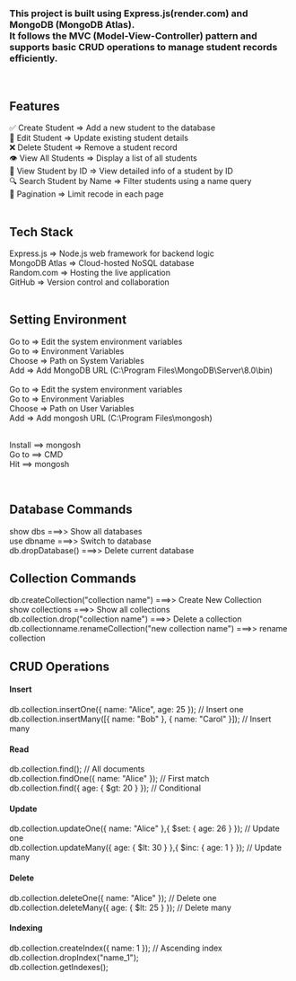 <h3>
This project is built using Express.js(render.com) and MongoDB (MongoDB Atlas).  <br />
It follows the MVC (Model-View-Controller) pattern and supports basic CRUD operations to manage student records efficiently.
</h3>

<br />

<h2>Features</h2>
✅ Create Student =>	Add a new student to the database <br />
📝 Edit Student =>	Update existing student details <br />
❌ Delete Student =>	Remove a student record <br />
👁️ View All Students =>	Display a list of all students <br />
📄 View Student by ID =>	View detailed info of a student by ID  <br />
🔍 Search Student by Name =>	Filter students using a name query <br />
📄 Pagination => Limit recode in each page  <br />

<br />

<h2>Tech Stack</h2>
Express.js => Node.js web framework for backend logic <br />
MongoDB Atlas => Cloud-hosted NoSQL database <br />
Random.com  => Hosting the live application  <br />
GitHub => Version control and collaboration <br />

<br />
<h2>Setting Environment</h2>
Go to  => Edit the system environment variables<br />
Go to  => Environment Variables<br />
Choose  => Path on System Variables<br />
Add  => Add MongoDB URL  (C:\Program Files\MongoDB\Server\8.0\bin)<br />
<br /> 
Go to  => Edit the system environment variables<br />
Go to  => Environment Variables<br />
Choose  => Path on User Variables<br />
Add  => Add mongosh URL  (C:\Program Files\mongosh)<br />

<br />

Install ==> mongosh <br />
Go to  ==> CMD<br />
Hit ==> mongosh<br />

<br />

<h2>Database Commands</h2>
show dbs  ===>>   Show all databases <br />
use dbname  ===>>   Switch to database <br />
db.dropDatabase()  ===>>   Delete current database <br />
 

<h2>Collection Commands</h2>
db.createCollection("collection name")   ===>>   Create New Collection <br />
show collections  ===>>   Show all collections <br />
db.collection.drop("collection name")  ===>>   Delete a collection <br />
db.collectionname.renameCollection("new collection name")   ===>>   rename collection <br />
 
<h2>CRUD Operations</h2>
<h4>Insert</h4>
db.collection.insertOne({ name: "Alice", age: 25 }); // Insert one <br />
db.collection.insertMany([{ name: "Bob" }, { name: "Carol" }]); // Insert many <br />
 
<h4>Read</h4>
db.collection.find();  // All documents <br />
db.collection.findOne({ name: "Alice" });  // First match <br />
db.collection.find({ age: { $gt: 20 } });  // Conditional <br />
 
<h4>Update</h4>
db.collection.updateOne({ name: "Alice" },{ $set: { age: 26 } }); // Update one <br />
db.collection.updateMany({ age: { $lt: 30 } },{ $inc: { age: 1 } }); // Update many <br />
 
<h4>Delete</h4>
db.collection.deleteOne({ name: "Alice" }); // Delete one <br />
db.collection.deleteMany({ age: { $lt: 25 } }); // Delete many <br />
 
<h4>Indexing</h4>
db.collection.createIndex({ name: 1 });  // Ascending index <br />
db.collection.dropIndex("name_1"); <br />
db.collection.getIndexes(); <br />


